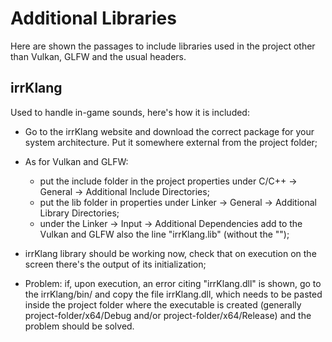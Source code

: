 # Additional Libraries

Here are shown the passages to include libraries used in the project other than Vulkan, GLFW and the usual headers.

## irrKlang

Used to handle in-game sounds, here's how it is included:

- Go to the irrKlang website and download the correct package for your system architecture. Put it somewhere external from the project folder;
- As for Vulkan and GLFW:
	- put the include folder in the project properties under C/C++ -> General -> Additional Include Directories;
	- put the lib folder in properties under Linker -> General -> Additional Library Directories;
	- under the Linker -> Input -> Additional Dependencies add to the Vulkan and GLFW also the line "irrKlang.lib" (without the "");
- irrKlang library should be working now, check that on execution on the screen there's the output of its initialization;

- Problem: if, upon execution, an error citing "irrKlang.dll" is shown, go to the irrKlang/bin/<your architecture> and copy the file 	irrKlang.dll, which needs to be pasted inside the project folder where the executable is created (generally project-folder/x64/Debug 	and/or project-folder/x64/Release) and the problem should be solved.

## 
